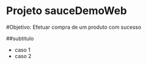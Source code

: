 # Projeto sauceDemoWeb

#Objetivo: Efetuar compra de um produto com sucesso

##subtitulo
- caso 1
- caso 2

